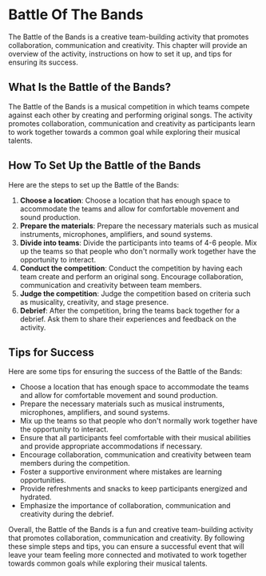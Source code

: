 Battle Of The Bands
======================================================

The Battle of the Bands is a creative team-building activity that promotes collaboration, communication and creativity. This chapter will provide an overview of the activity, instructions on how to set it up, and tips for ensuring its success.

What Is the Battle of the Bands?
--------------------------------

The Battle of the Bands is a musical competition in which teams compete against each other by creating and performing original songs. The activity promotes collaboration, communication and creativity as participants learn to work together towards a common goal while exploring their musical talents.

How To Set Up the Battle of the Bands
-------------------------------------

Here are the steps to set up the Battle of the Bands:

1. **Choose a location**: Choose a location that has enough space to accommodate the teams and allow for comfortable movement and sound production.
2. **Prepare the materials**: Prepare the necessary materials such as musical instruments, microphones, amplifiers, and sound systems.
3. **Divide into teams**: Divide the participants into teams of 4-6 people. Mix up the teams so that people who don't normally work together have the opportunity to interact.
4. **Conduct the competition**: Conduct the competition by having each team create and perform an original song. Encourage collaboration, communication and creativity between team members.
5. **Judge the competition**: Judge the competition based on criteria such as musicality, creativity, and stage presence.
6. **Debrief**: After the competition, bring the teams back together for a debrief. Ask them to share their experiences and feedback on the activity.

Tips for Success
----------------

Here are some tips for ensuring the success of the Battle of the Bands:

* Choose a location that has enough space to accommodate the teams and allow for comfortable movement and sound production.
* Prepare the necessary materials such as musical instruments, microphones, amplifiers, and sound systems.
* Mix up the teams so that people who don't normally work together have the opportunity to interact.
* Ensure that all participants feel comfortable with their musical abilities and provide appropriate accommodations if necessary.
* Encourage collaboration, communication and creativity between team members during the competition.
* Foster a supportive environment where mistakes are learning opportunities.
* Provide refreshments and snacks to keep participants energized and hydrated.
* Emphasize the importance of collaboration, communication and creativity during the debrief.

Overall, the Battle of the Bands is a fun and creative team-building activity that promotes collaboration, communication and creativity. By following these simple steps and tips, you can ensure a successful event that will leave your team feeling more connected and motivated to work together towards common goals while exploring their musical talents.

